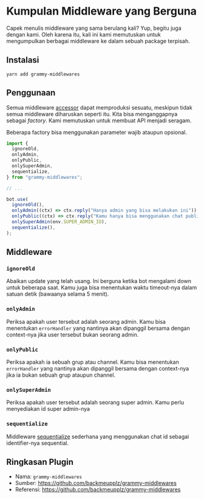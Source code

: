 # Kumpulan Middleware yang Berguna

<Tag type="third-party-id nodejs"/>

Capek menulis middleware yang sama berulang kali?
Yup, begitu juga dengan kami.
Oleh karena itu, kali ini kami memutuskan untuk mengumpulkan berbagai middleware ke dalam sebuah package terpisah.

## Instalasi

`yarn add grammy-middlewares`

## Penggunaan

Semua middleware [accessor](https://www.codepolitan.com/sedikit-lebih-dalam-dengan-accessor-dan-mutator-58a192fa846f3/) dapat memproduksi sesuatu, meskipun tidak semua middleware diharuskan seperti itu.
Kita bisa menganggapnya sebagai _factory_.
Kami memutuskan untuk membuat API menjadi seragam.

Beberapa factory bisa menggunakan parameter wajib ataupun opsional.

```typescript
import {
  ignoreOld,
  onlyAdmin,
  onlyPublic,
  onlySuperAdmin,
  sequentialize,
} from "grammy-middlewares";

// ...

bot.use(
  ignoreOld(),
  onlyAdmin((ctx) => ctx.reply("Hanya admin yang bisa melakukan ini")),
  onlyPublic((ctx) => ctx.reply("Kamu hanya bisa menggunakan chat publik")),
  onlySuperAdmin(env.SUPER_ADMIN_ID),
  sequentialize(),
);
```

## Middleware

### `ignoreOld`

Abaikan update yang telah usang.
Ini berguna ketika bot mengalami down untuk beberapa saat.
Kamu juga bisa menentukan waktu timeout-nya dalam satuan detik (bawaanya selama 5 menit).

### `onlyAdmin`

Periksa apakah user tersebut adalah seorang admin.
Kamu bisa menentukan `errorHandler` yang nantinya akan dipanggil bersama dengan context-nya jika user tersebut bukan seorang admin.

### `onlyPublic`

Periksa apakah ia sebuah grup atau channel.
Kamu bisa menentukan `errorHandler` yang nantinya akan dipanggil bersama dengan context-nya jika ia bukan sebuah grup ataupun channel.

### `onlySuperAdmin`

Periksa apakah user tersebut adalah seorang super admin.
Kamu perlu menyediakan id super admin-nya

### `sequentialize`

Middleware [sequentialize](../advanced/scaling.md#concurrency-itu-sulit) sederhana yang menggunakan chat id sebagai identifier-nya sequential.

## Ringkasan Plugin

- Nama: `grammy-middlewares`
- Sumber: <https://github.com/backmeupplz/grammy-middlewares>
- Referensi: <https://github.com/backmeupplz/grammy-middlewares>
